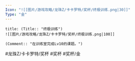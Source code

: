 ```yaml
---
Icon: "![[图片/游戏攻略/龙珠Z/卡卡罗特/奖杯/终极训练.png|30]]"
Type: "金"
---
```

```ad-common-gold-trophy
title: (Title:: "终极训练")
![[图片/游戏攻略/龙珠Z/卡卡罗特/奖杯/终极训练.png|100]]

(Comment:: "在训练室完成Lv10的课题。")
```

#龙珠Z/卡卡罗特/奖杯 #奖杯 #奖杯/金
